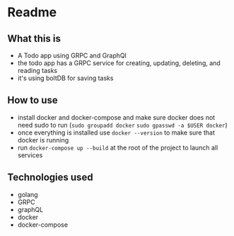 # Readme

## What this is
- A Todo app using GRPC and GraphQl
- the todo app has a GRPC service for creating, updating, deleting, and reading tasks
- it's using boltDB for saving tasks

## How to use
- install docker and docker-compose and make sure docker does not need sudo to run (`sudo groupadd docker` `sudo gpasswd -a $USER docker`)
- once everything is installed use `docker --version` to make sure that docker is running
- run `docker-compose up --build` at the root of the project to launch all services

## Technologies used
- golang
- GRPC
- graphQL
- docker
- docker-compose
